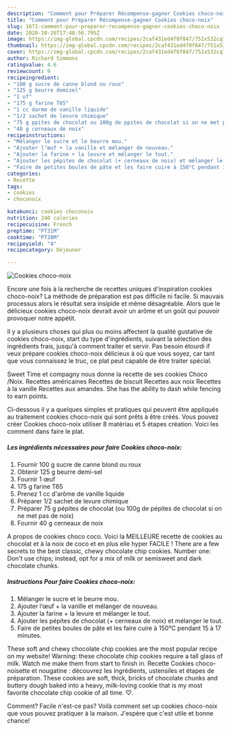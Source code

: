 ```yaml
---
description: "Comment pour Préparer Récompense-gagner Cookies choco-noix"
title: "Comment pour Préparer Récompense-gagner Cookies choco-noix"
slug: 1671-comment-pour-preparer-recompense-gagner-cookies-choco-noix
date: 2020-10-26T17:48:56.795Z
image: https://img-global.cpcdn.com/recipes/2caf431ed4f0f847/751x532cq70/cookies-choco-noix-photo-principale-de-la-recette.jpg
thumbnail: https://img-global.cpcdn.com/recipes/2caf431ed4f0f847/751x532cq70/cookies-choco-noix-photo-principale-de-la-recette.jpg
cover: https://img-global.cpcdn.com/recipes/2caf431ed4f0f847/751x532cq70/cookies-choco-noix-photo-principale-de-la-recette.jpg
author: Richard Simmons
ratingvalue: 4.6
reviewcount: 9
recipeingredient:
- "100 g sucre de canne blond ou roux"
- "125 g beurre demisel"
- "1 uf"
- "175 g farine T65"
- "1 cc darme de vanille liquide"
- "1/2 sachet de levure chimique"
- "75 g ppites de chocolat ou 100g de ppites de chocolat si on ne met pas de noix"
- "40 g cerneaux de noix"
recipeinstructions:
- "Mélanger le sucre et le beurre mou."
- "Ajouter l’œuf + la vanille et mélanger de nouveau."
- "Ajouter la farine + la levure et mélanger le tout."
- "Ajouter les pépites de chocolat (+ cerneaux de noix) et mélanger le tout."
- "Faire de petites boules de pâte et les faire cuire à 150°C pendant 15 à 17 minutes."
categories:
- Recette
tags:
- cookies
- choconoix

katakunci: cookies choconoix 
nutrition: 240 calories
recipecuisine: French
preptime: "PT31M"
cooktime: "PT38M"
recipeyield: "4"
recipecategory: Déjeuner

---
```



![Cookies choco-noix](https://img-global.cpcdn.com/recipes/2caf431ed4f0f847/751x532cq70/cookies-choco-noix-photo-principale-de-la-recette.jpg)

Encore une fois à la recherche de recettes uniques d'inspiration cookies choco-noix? La méthode de préparation est pas difficile ni facile. Si mauvais processus alors le résultat sera insipide et même désagréable. Alors que le délicieux cookies choco-noix devrait avoir un arôme et un goût qui pouvoir provoquer notre appétit.

Il y a plusieurs choses qui plus ou moins affectent la qualité gustative de cookies choco-noix, start du type d'ingrédients, suivant la sélection des ingrédients frais, jusqu'à comment traiter et servir. Pas besoin étourdi if veux prépare cookies choco-noix délicieux à où que vous soyez, car tant que vous connaissez le truc, ce plat peut capable de être traiter spécial.

Sweet Time et compagny nous donne la recette de ses cookies Choco /Noix. Recettes américaines Recettes de biscuit Recettes aux noix Recettes à la vanille Recettes aux amandes. She has the ability to dash while fencing to earn points.


Ci-dessous il y a quelques simples et pratiques qui peuvent être appliqués au traitement cookies choco-noix qui sont prêts à être créés. Vous pouvez créer Cookies choco-noix utiliser 8 matériau et 5 étapes création. Voici les comment dans faire le plat.

<!--inarticleads1-->

##### Les ingrédients nécessaires pour faire Cookies choco-noix:

1. Fournir 100 g sucre de canne blond ou roux
1. Obtenir 125 g beurre demi-sel
1. Fournir 1 œuf
1.  175 g farine T65
1. Prenez 1 cc d&#39;arôme de vanille liquide
1. Préparer 1/2 sachet de levure chimique
1. Préparer 75 g pépites de chocolat (ou 100g de pépites de chocolat si on ne met pas de noix)
1. Fournir 40 g cerneaux de noix


A propos de cookies choco coco. Voici la MEILLEURE recette de cookies au chocolat et à la noix de coco et en plus elle hyper FACILE ! There are a few secrets to the best classic, chewy chocolate chip cookies. Number one: Don&#39;t use chips; instead, opt for a mix of milk or semisweet and dark chocolate chunks. 

<!--inarticleads2-->

##### Instructions Pour faire Cookies choco-noix:

1. Mélanger le sucre et le beurre mou.
1. Ajouter l’œuf + la vanille et mélanger de nouveau.
1. Ajouter la farine + la levure et mélanger le tout.
1. Ajouter les pépites de chocolat (+ cerneaux de noix) et mélanger le tout.
1. Faire de petites boules de pâte et les faire cuire à 150°C pendant 15 à 17 minutes.


These soft and chewy chocolate chip cookies are the most popular recipe on my website! Warning: these chocolate chip cookies require a tall glass of milk. Watch me make them from start to finish in. Recette Cookies choco-noisette et nougatine : découvrez les ingrédients, ustensiles et étapes de préparation. These cookies are soft, thick, bricks of chocolate chunks and buttery dough baked into a heavy, milk-loving cookie that is my most favorite chocolate chip cookie of all time. ♡. 


Comment? Facile n'est-ce pas? Voilà comment set up cookies choco-noix que vous pouvez pratiquer à la maison. J'espère que c'est utile et bonne chance!
